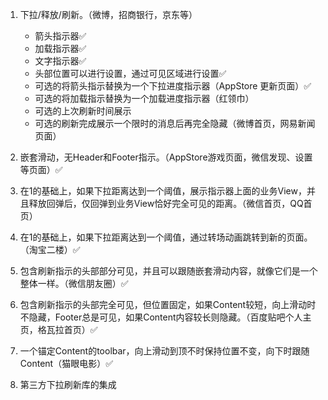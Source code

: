 1. 下拉/释放/刷新。（微博，招商银行，京东等）

    - 箭头指示器✅
    - 加载指示器✅
    - 文字指示器✅
    - 头部位置可以进行设置，通过可见区域进行设置✅
    - 可选的将箭头指示替换为一个下拉进度指示器（AppStore 更新页面）✅
    - 可选的将加载指示替换为一个加载进度指示器（红领巾）
    - 可选的上次刷新时间展示
    - 可选的刷新完成展示一个限时的消息后再完全隐藏（微博首页，网易新闻页面）

2. 嵌套滑动，无Header和Footer指示。（AppStore游戏页面，微信发现、设置等页面）✅

3. 在1的基础上，如果下拉距离达到一个阈值，展示指示器上面的业务View，并且释放回弹后，仅回弹到业务View恰好完全可见的距离。（微信首页，QQ首页）

4. 在1的基础上，如果下拉距离达到一个阈值，通过转场动画跳转到新的页面。（淘宝二楼）✅

5. 包含刷新指示的头部部分可见，并且可以跟随嵌套滑动内容，就像它们是一个整体一样。（微信朋友圈）✅

6. 包含刷新指示的头部完全可见，但位置固定，如果Content较短，向上滑动时不隐藏，Footer总是可见，如果Content内容较长则隐藏。（百度贴吧个人主页，格瓦拉首页）✅

7. 一个锚定Content的toolbar，向上滑动到顶不时保持位置不变，向下时跟随Content（猫眼电影）✅

7. 第三方下拉刷新库的集成